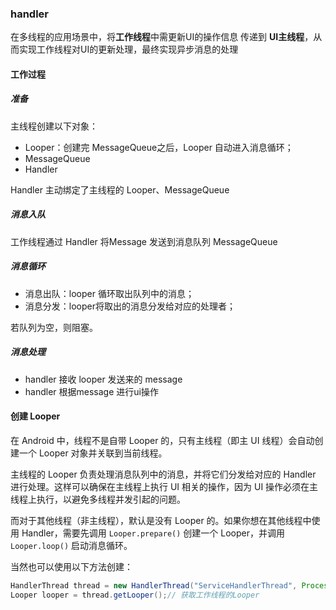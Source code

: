 ### handler

在多线程的应用场景中，将**工作线程**中需更新UI的操作信息 传递到 **UI主线程**，从而实现工作线程对UI的更新处理，最终实现异步消息的处理



#### 工作过程

##### 准备

主线程创建以下对象：

- Looper：创建完 MessageQueue之后，Looper 自动进入消息循环；
- MessageQueue
- Handler

Handler 主动绑定了主线程的 Looper、MessageQueue



##### 消息入队

工作线程通过 Handler 将Message 发送到消息队列 MessageQueue



##### 消息循环

- 消息出队：looper 循环取出队列中的消息；
- 消息分发：looper将取出的消息分发给对应的处理者；

若队列为空，则阻塞。



##### 消息处理

- handler 接收 looper 发送来的 message
- handler 根据message 进行ui操作



#### 创建 Looper

在 Android 中，线程不是自带 Looper 的，只有主线程（即主 UI 线程）会自动创建一个 Looper 对象并关联到当前线程。

主线程的 Looper 负责处理消息队列中的消息，并将它们分发给对应的 Handler 进行处理。这样可以确保在主线程上执行 UI 相关的操作，因为 UI 操作必须在主线程上执行，以避免多线程并发引起的问题。

而对于其他线程（非主线程），默认是没有 Looper 的。如果你想在其他线程中使用 Handler，需要先调用 `Looper.prepare()` 创建一个 Looper，并调用 `Looper.loop()` 启动消息循环。

当然也可以使用以下方法创建：

```java
HandlerThread thread = new HandlerThread("ServiceHandlerThread", Process.THREAD_PRIORITY_BACKGROUND);
Looper looper = thread.getLooper();// 获取工作线程的Looper
```



